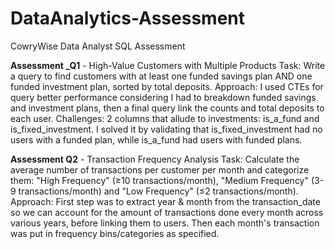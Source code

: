 # DataAnalytics-Assessment
CowryWise Data Analyst SQL Assessment

**Assessment _Q1** -  High-Value Customers with Multiple Products
Task: Write a query to find customers with at least one funded savings plan AND one funded investment plan, sorted by total deposits.
Approach: I used CTEs for query better performance considering I had to breakdown funded savings and investment plans, then a final query link the counts and total deposits to each user.
Challenges: 2 columns that allude to investments: is_a_fund and is_fixed_investment. I solved it by validating that is_fixed_investment had no users with a funded plan, while is_a_fund had users with funded plans.


**Assessment Q2** - Transaction Frequency Analysis
Task: Calculate the average number of transactions per customer per month and categorize them: "High Frequency" (≥10 transactions/month), "Medium Frequency" (3-9 transactions/month) and
      "Low Frequency" (≤2 transactions/month).
Approach: First step was to extract year & month from the transaction_date so we can account for the amount of transactions done every month across various years, before linking them to users. 
          Then each month's transaction was put in frequency bins/categories as specified.
